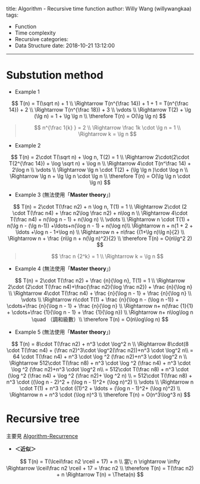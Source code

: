 title: Algorithm - Recursive time function
author: Willy Wang (willywangkaa)
tags:
  - Function
  - Time complexity
  - Recursive
categories:
  - Data Structure
date: 2018-10-21 13:12:00
---
# Substution method



- Example 1


$$
T(n) = T(\sqrt n) + 1 \\
\Rightarrow T(n^{\frac 14}) + 1 + 1 = T(n^{\frac 14}) + 2 \\
\Rightarrow T(n^{\frac 18}) + 3 \\
\vdots \\
\Rightarrow T(2) + \lg (\lg n) = 1 + \lg \lg n \\
\therefore T(n) = O(\lg \lg n)
$$

> $$
> n^{\frac 1{k} } = 2 \\
> \Rightarrow \frac 1k \cdot \lg n = 1 \\
> \Rightarrow k = \lg n
> $$
>



- Example 2


$$
T(n) = 2\cdot T(\sqrt n) + \log n, T(2) = 1 \\
\Rightarrow 2\cdot(2\cdot T(2^{\frac 14}) + \log \sqrt n) + \log n \\
\Rightarrow 4\cdot T(n^\frac 14) + 2\log n \\
\vdots \\
\Rightarrow \lg n \cdot T(2) + (\lg \lg n )\cdot \log n \\
\Rightarrow \lg n + \lg \lg n \cdot \lg n \\
\therefore T(n) = O(\lg \lg n \cdot \lg n)
$$


- Example 3 (無法使用「**Master theory**」)


$$
T(n) = 2\cdot T(\frac n2) + n \log n, T(1) = 1 \\
\Rightarrow 2\cdot (2 \cdot T(\frac n4) + \frac n2\log \frac n2) + n\log n \\
\Rightarrow 4\cdot T(\frac n4) + n(\log n - 1) + n(\log n) \\
\vdots \\
\Rightarrow n \cdot T(1) + n(\lg n - (\lg n-1)) +\ldots+n(\log n - 1) + n(\log n)\\
\Rightarrow n + n(1 + 2 + \ldots +\log n - 1+\log n) \\
\Rightarrow n + n\frac {(1+\lg n)\lg n}{2} \\
\Rightarrow n + \frac {n\lg n + n(\lg n)^2}{2} \\
\therefore T(n) = O(n\lg^2 2)
$$

> $$
> \frac n {2^k} = 1 \\
> \Rightarrow k = \lg n
> $$
>



- Example 4 (無法使用「**Master theory**」)


$$
T(n) = 2\cdot T(\frac n2) + \frac {n}{\log n}, T(1) = 1 \\
\Rightarrow 2\cdot (2\cdot T(\frac n4)+\frac{\frac n2}{\log \frac n2}) + \frac {n}{\log n} \\
\Rightarrow 4\cdot T(\frac n4) + \frac {n}{\log n - 1} + \frac {n}{\log n} \\
\vdots \\
\Rightarrow  n\cdot T(1) + \frac {n}{\log n - (\log n -1)} + \cdots+\frac {n}{\log n - 1} + \frac {n}{\log n} \\
\Rightarrow  n+ n(\frac {1}{1} + \cdots+\frac {1}{\log n - 1} + \frac {1}{\log n}) \\
\Rightarrow  n+ n\log\log n \quad （調和級數）\\
\therefore T(n) = O(n\log\log n)
$$

- Example 5 (無法使用「**Master theory**」)

$$
T(n) = 8\cdot T(\frac n2) + n^3 \cdot \log^2 n \\
\Rightarrow 8\cdot(8 \cdot T(\frac n4) + (\frac n2)^3\cdot \log^2(\frac n2))+n^3 \cdot \log^2 n\\
= 64 \cdot T(\frac n4) + n^3 \cdot \log ^2 (\frac n2)+n^3 \cdot \log^2 n \\
\Rightarrow 512\cdot T(\frac n8) + n^3 \cdot \log ^2 (\frac n4) + n^3 \cdot \log ^2 (\frac n2)+n^3 \cdot \log^2 n\\
= 512\cdot T(\frac n8) + n^3 \cdot (\log ^2 (\frac n4) + \log ^2 (\frac n2)+ \log ^2 n) \\
 = 512\cdot T(\frac n8) + n^3 \cdot ((\log n - 2)^2 + (\log n - 1)^2+ (\log n)^2) \\
 \vdots \\
 \Rightarrow n \cdot T(1) + n^3 \cdot ((1)^2 + \ldots + (\log n - 1)^2+ (\log n)^2) \\
 \Rightarrow n + n^3 \cdot (\log n)^3 \\
 \therefore T(n) = O(n^3\log^3 n)
$$



# Recursive tree



主要見 [Algorithm-Recurrence](https://wangwilly.github.io/willywangkaa/2018/09/01/Algorithm-Recurrence/)



- **＜近似＞**


$$
T(n) = T(\lceil\frac n2 \rceil + 17) + n \\
當\; n \rightarrow \infty \Rightarrow \lceil\frac n2 \rceil + 17 = \frac n2 \\
\therefore T(n) = T(\frac n2) + n \Rightarrow T(n) = \Theta(n)
$$
